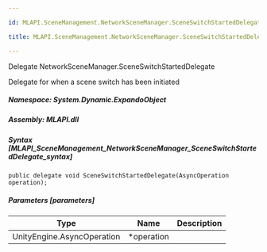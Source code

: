 ```yaml
---

id: MLAPI.SceneManagement.NetworkSceneManager.SceneSwitchStartedDelegate

title: MLAPI.SceneManagement.NetworkSceneManager.SceneSwitchStartedDelegate

---
```


Delegate NetworkSceneManager.SceneSwitchStartedDelegate

<div class="markdown level0 summary" markdown="1">

Delegate for when a scene switch has been initiated

</div>

<div class="markdown level0 conceptual" markdown="1">

</div>

##### **Namespace**: System.Dynamic.ExpandoObject

##### **Assembly**: MLAPI.dll

##### Syntax [MLAPI_SceneManagement_NetworkSceneManager_SceneSwitchStartedDelegate_syntax]

    public delegate void SceneSwitchStartedDelegate(AsyncOperation operation);

##### Parameters [parameters]

| Type                       | Name        | Description |
|----------------------------|-------------|-------------|
| UnityEngine.AsyncOperation | \*operation |             |
